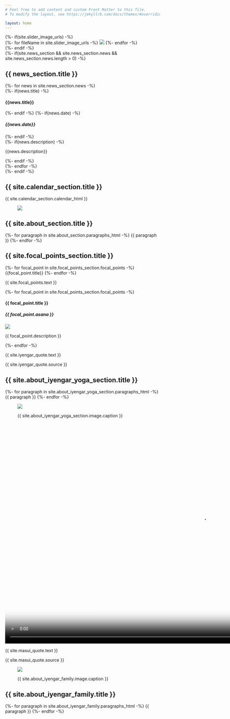 ```yaml
---
# Feel free to add content and custom Front Matter to this file.
# To modify the layout, see https://jekyllrb.com/docs/themes/#overriding-theme-defaults

layout: home
---
```


<section id="landing">
	{%- if(site.slider_image_urls) -%}
	<div class="gallery js-flickity" data-flickity-options='{ "wrapAround": true, "autoPlay": 3000, "imagesLoaded": true, "fade": true, "draggable": false, "pauseAutoPlayOnHover": false, "setGallerySize": false }'>
		{%- for fileName in site.slider_image_urls -%}
		<img src="/assets/imgs/slider/{{ fileName }}">
		{%- endfor -%}
	</div>
	{%- endif -%}

</section>
{%- if(site.news_section && site.news_section.news && site.news_section.news.length > 0) -%}
<section id="news-section">
	<div class="wrapper">
		<h2>{{ news_section.title }}</h2>
		<div id="news-list" class="masonry">
			{%- for news in site.news_section.news -%}
		 		<div class="news">
		 			<div class="news-header">
			 			{%- if(news.title) -%}
			 			<h4>{{news.title}}</h4>
			 			{%- endif -%}
			 			{%- if(news.date) -%}
			 			<h5 class="news-date">{{news.date}}</h5>
			 			{%- endif -%}
		 			</div>
		 			{%- if(news.description) -%}
		 			<p>{{news.description}}</p>
		 			{%- endif -%}
		 		</div>
			{%- endfor -%}
		</div>
	</div>
</section>
{%- endif -%}
<section id="calendar">
	<h2>{{ site.calendar_section.title }}</h2>
	<div class="wrapper calendar">
		{{ site.calendar_section.calendar_html }}
	</div>
</section>
<section id="about">
	<div class="wrapper">
		<div id="about-me" class="text-with-image columns-2 vertical-center-items">
			<figure class="img-with-subtitle">
				<img class="rounded-corners" src="{{ site.about_section.image.url }}">
			</figure>
			<div class="text">
				<h2>{{ site.about_section.title }}</h2>
				{%- for paragraph in site.about_section.paragraphs_html -%}
		 		{{ paragraph }}
				{%- endfor -%}
			</div>
		</div>
	</div>
</section>
<section>
	<div class="wrapper">
		<div id="focal-points">
			<h2>{{ site.focal_points_section.title }}</h2>
			 <div class="inline-bullet-list">
			 	{%- for focal_point in site.focal_points_section.focal_points -%}
			 	<span class="bullet">{{focal_point.title}}</span>
				{%- endfor -%}
			</div>
			 <p>{{ site.focal_points.text }}</p>
			 <div class="cards">
			 	{%- for focal_point in site.focal_points_section.focal_points -%}
				 <div class="card">
				 	<div class="card-header">
				 		<div>
					 		<h4 class="card-title">{{ focal_point.title }}</h4>
					 		<h5 class="card-subtitle">{{ focal_point.asana }}</h5>
					 	</div>
				 	</div>
				 	<div class="card-image">
				 		<img class="single-rounded-corner" src="{{ focal_point.image_url }}"/>
				 		<p class="card-image-description">{{ focal_point.description }}</p>
				 	</div>
				 </div>
				 {%- endfor -%}
			 </div>
		</div>
	</div>
</section>
<section id="iyengar">
	<div id="iyengar-quote" class="quote">
		<p class="quote-text">{{ site.iyengar_quote.text }}</p>
		<p class="quote-source">{{ site.iyengar_quote.source }}</p>
	</div>
	<div class="wrapper">
		<div id="about-iyengar" class="text-with-image columns-2 vertical-center-items">
			<div class="text">
				<h2>{{ site.about_iyengar_yoga_section.title }}</h2>
				{%- for paragraph in site.about_iyengar_yoga_section.paragraphs_html -%}
				{{ paragraph }}
				{%- endfor -%}
			</div>
			<figure class="img-with-subtitle">
				<img class="rounded-corners" src="{{ site.about_iyengar_yoga_section.image.url }}">
				<figcaption class="caption caption-left">
					<p>{{ site.about_iyengar_yoga_section.image.caption }}</p>
				</figcaption>
			</figure>
		</div>
	</div><!-- ./wrapper-->
	<div id="iyengar-video">
		 <video width="1280" height="720" poster="{{ site.about_iyengar_yoga_section.video.thumbnail_url}}" controls>
		   <source src="{{ site.about_iyengar_yoga_section.video.video_url}}" type="video/mp4">
			Your browser does not support the video tag.
		</video> 
	</div>
	<div id="masui-quote" class="quote">
		<p class="quote-text">{{ site.masui_quote.text }}</p>
		<p class="quote-source">{{ site.masui_quote.source }}</p>
	</div>
	<div class="wrapper">
		<div class="text-with-image columns-2 vertical-center-items">
			<figure class="img-with-subtitle">
				<img class="rounded-corners" src="{{ site.about_iyengar_family.image.url }}">
				<figcaption class="caption caption-left">
					<p>{{ site.about_iyengar_family.image.caption }}</p>
				</figcaption>
			</figure>
			<div class="text">
				<h2>{{ site.about_iyengar_family.title }}</h2>
				{%- for paragraph in site.about_iyengar_family.paragraphs_html -%}
		 		{{ paragraph }}
				{%- endfor -%}
			</div>
		</div>
	</div><!-- ./wrapper -->
	
</section>


